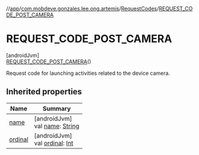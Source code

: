 //[app](../../../../index.md)/[com.mobdeve.gonzales.lee.ong.artemis](../../index.md)/[RequestCodes](../index.md)/[REQUEST_CODE_POST_CAMERA](index.md)

# REQUEST_CODE_POST_CAMERA

[androidJvm]\
[REQUEST_CODE_POST_CAMERA](index.md)()

Request code for launching activities related to the device camera.

## Inherited properties

| Name | Summary |
|---|---|
| [name](name.md) | [androidJvm]<br>val [name](name.md): [String](https://kotlinlang.org/api/latest/jvm/stdlib/kotlin/-string/index.html) |
| [ordinal](ordinal.md) | [androidJvm]<br>val [ordinal](ordinal.md): [Int](https://kotlinlang.org/api/latest/jvm/stdlib/kotlin/-int/index.html) |
